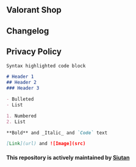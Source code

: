## Valorant Shop

## Changelog

## Privacy Policy


```markdown
Syntax highlighted code block

# Header 1
## Header 2
### Header 3

- Bulleted
- List

1. Numbered
2. List

**Bold** and _Italic_ and `Code` text

[Link](url) and ![Image](src)
```

#### This repository is actively maintained by [Siutan](https://github.com/Siutan)
